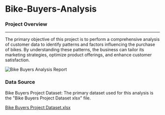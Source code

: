 # Bike-Buyers-Analysis

### Project Overview
---
The primary objective of this project is to perform a comprehensive analysis of customer data to identify patterns and factors influencing the purchase of bikes. By understanding these patterns, the business can tailor its marketing strategies, optimize product offerings, and enhance customer satisfaction.

![Bike Buyers Analysis Report](https://github.com/CyrilC4/Bike-Buyers-Analysis/assets/163088801/a1c9316e-7561-445b-9084-03a2feeb454d)

### Data Source
Bike Buyers Project Dataset: The primary dataset used for this analysis is the "Bike Buyers Project Dataset xlsx" file.

[Bike Buyers Project Dataset.xlsx](https://github.com/user-attachments/files/15709348/Bike.Buyers.Project.Dataset.xlsx)
